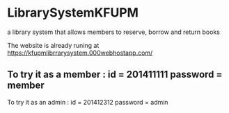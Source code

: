 # LibrarySystemKFUPM
a library system that allows members to reserve, borrow and return books



The website is already runing at https://kfupmlibrrarysystem.000webhostapp.com/

To try it as a member : 
id = 201411111
password = member
-----
To try it as an admin : 
id = 201412312
password = admin

